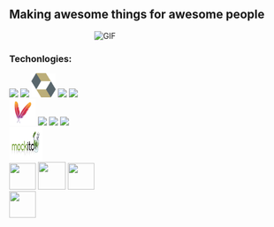 ## Making awesome things for awesome people  
<img align="right" alt="GIF" src="https://media.giphy.com/media/vvywHDx16aF28xRQbr/giphy.gif" width="350" height="300" />
 
<br />

### Techonlogies:

<img src="https://img.icons8.com/color/48/000000/java-coffee-cup-logo.png"/> <img src="https://img.icons8.com/color/48/000000/spring-logo.png"/> <img src="/hibernate.svg" width="44" height="44" /> <img src="https://img.icons8.com/color/48/000000/postgreesql.png"/> <img src="https://img.icons8.com/color/48/000000/tomcat.png"/> <br/> <img src="/68747470733a2f2f7777772e76657261636f64652e636f6d2f73697465732f64656661756c742f66696c65732f6d6176656e2d69636f6e2e706e67.png"/>
<img src="https://img.icons8.com/color/48/000000/intellij-idea.png"/> <img src="https://img.icons8.com/color/48/000000/kubernetes.png"/> 
<img src="https://img.icons8.com/color/48/000000/docker.png"/> <img src="/mockito.png" width="60" height="60" /> <br/>
<img src="https://camo.githubusercontent.com/abbaedce4b226ea68b0fd43521472b0b146d5ed57956116f69752f43e7ddd7d8/68747470733a2f2f6a756e69742e6f72672f6a756e6974352f6173736574732f696d672f6a756e6974352d6c6f676f2e706e67" width="48" height="48" />
<img  src="https://camo.githubusercontent.com/74ec312e58a8c41a9ce06b42d56498e19624ba054f217abfb779fb6095b9c086/68747470733a2f2f666c7977617964622e6f72672f6173736574732f6c6f676f2f666c797761792d6c6f676f2d746d2e706e67" width="50" height="50" />
<img  src="https://avatars0.githubusercontent.com/u/2810941?s=200&v=4" width="48" height="48" />
<img  src="https://avatars0.githubusercontent.com/u/13393021?s=200&v=4" width="48" height="48" />

<!--
**sergyer/sergyer** is a ✨ _special_ ✨ repository because its `README.md` (this file) appears on your GitHub profile.

Here are some ideas to get you started:

- 🔭 I’m currently working on ...
- 🌱 I’m currently learning ...
- 👯 I’m looking to collaborate on ...
- 🤔 I’m looking for help with ...
- 💬 Ask me about ...
- 📫 How to reach me: ...
- 😄 Pronouns: ...
- ⚡ Fun fact: ...
-->
